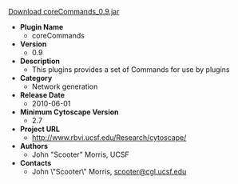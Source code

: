 <a href="coreCommands_0.9.jar">Download coreCommands_0.9.jar</a>

* __Plugin Name__
  * coreCommands
* __Version__
  * 0.9
* __Description__
  * This plugins provides a set of Commands for use by plugins
* __Category__
  * Network generation
* __Release Date__
  * 2010-06-01
* __Minimum Cytoscape Version__
  * 2.7
* __Project URL__
  * http://www.rbvi.ucsf.edu/Research/cytoscape/
* __Authors__
  * John "Scooter" Morris, UCSF
* __Contacts__
  * John \\\"Scooter\\\" Morris, scooter@cgl.ucsf.edu
